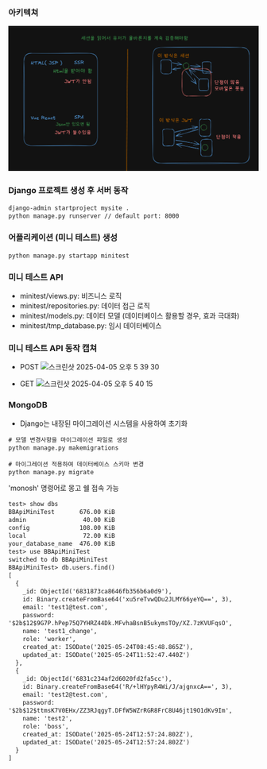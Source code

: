 ### 아키텍쳐
![alt text](image.png)

### Django 프로젝트 생성 후 서버 동작
```
django-admin startproject mysite .
python manage.py runserver // default port: 8000
```

### 어플리케이션 (미니 테스트) 생성
```
python manage.py startapp minitest
```

### 미니 테스트 API
- minitest/views.py: 비즈니스 로직
- minitest/repositories.py: 데이터 접근 로직
- minitest/models.py: 데이터 모델 (데이터베이스 활용할 경우, 효과 극대화)
- minitest/tmp_database.py: 임시 데이터베이스

### 미니 테스트 API 동작 캡쳐
- POST
![스크린샷 2025-04-05 오후 5 39 30](https://github.com/user-attachments/assets/3fa295ff-51b2-4bc7-b803-305d1a9ee73f)

- GET
![스크린샷 2025-04-05 오후 5 40 15](https://github.com/user-attachments/assets/4248b0a9-2b4a-49ac-9291-3d29a7136d99)

### MongoDB 
- Django는 내장된 마이그레이션 시스템을 사용하여 초기화
```
# 모델 변경사항을 마이그레이션 파일로 생성
python manage.py makemigrations

# 마이그레이션 적용하여 데이터베이스 스키마 변경
python manage.py migrate
```

'monosh' 명령어로 몽고 쉘 접속 가능
```
test> show dbs
BBApiMiniTest       676.00 KiB
admin                40.00 KiB
config              108.00 KiB
local                72.00 KiB
your_database_name  476.00 KiB
test> use BBApiMiniTest
switched to db BBApiMiniTest
BBApiMiniTest> db.users.find()
[
  {
    _id: ObjectId('6831873ca8646fb356b6a0d9'),
    id: Binary.createFromBase64('xu5reTvwQDu2JLMY66yeYQ==', 3),
    email: 'test1@test.com',
    password: '$2b$12$9G7P.hPep75Q7YHRZ44Dk.MFvhaBsnB5ukymsTOy/XZ.7zKVUFqsO',
    name: 'test1_change',
    role: 'worker',
    created_at: ISODate('2025-05-24T08:45:48.865Z'),
    updated_at: ISODate('2025-05-24T11:52:47.440Z')
  },
  {
    _id: ObjectId('6831c234af2d6020fd2fa5cc'),
    id: Binary.createFromBase64('R/+lHYpyR4Wi/J/ajgnxcA==', 3),
    email: 'test2@test.com',
    password: '$2b$12$ttmsK7V0EHx/ZZ3RJqgyT.DFfW5WZrRGR8FrC8U46jt19O1dKv9Im',
    name: 'test2',
    role: 'boss',
    created_at: ISODate('2025-05-24T12:57:24.802Z'),
    updated_at: ISODate('2025-05-24T12:57:24.802Z')
  }
]
```
